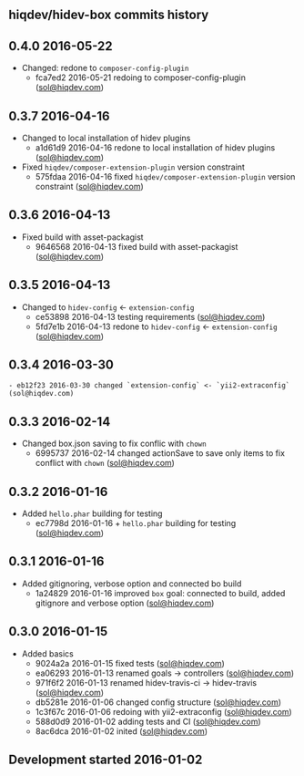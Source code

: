hiqdev/hidev-box commits history
--------------------------------

## 0.4.0 2016-05-22

- Changed: redone to `composer-config-plugin`
    - fca7ed2 2016-05-21 redoing to composer-config-plugin (sol@hiqdev.com)

## 0.3.7 2016-04-16

- Changed to local installation of hidev plugins
    - a1d61d9 2016-04-16 redone to local installation of hidev plugins (sol@hiqdev.com)
- Fixed `hiqdev/composer-extension-plugin` version constraint
    - 575fdaa 2016-04-16 fixed `hiqdev/composer-extension-plugin` version constraint (sol@hiqdev.com)

## 0.3.6 2016-04-13

- Fixed build with asset-packagist
    - 9646568 2016-04-13 fixed build with asset-packagist (sol@hiqdev.com)

## 0.3.5 2016-04-13

- Changed to `hidev-config` <- `extension-config`
    - ce53898 2016-04-13 testing requirements (sol@hiqdev.com)
    - 5fd7e1b 2016-04-13 redone to `hidev-config` <- `extension-config` (sol@hiqdev.com)

## 0.3.4 2016-03-30

    - eb12f23 2016-03-30 changed `extension-config` <- `yii2-extraconfig` (sol@hiqdev.com)

## 0.3.3 2016-02-14

- Changed box.json saving to fix conflic with `chown`
    - 6995737 2016-02-14 changed actionSave to save only items to fix conflict with `chown` (sol@hiqdev.com)

## 0.3.2 2016-01-16

- Added `hello.phar` building for testing
    - ec7798d 2016-01-16 + `hello.phar` building for testing (sol@hiqdev.com)

## 0.3.1 2016-01-16

- Added gitignoring, verbose option and connected bo build
    - 1a24829 2016-01-16 improved `box` goal: connected to build, added gitignore and verbose option (sol@hiqdev.com)

## 0.3.0 2016-01-15

- Added basics
    - 9024a2a 2016-01-15 fixed tests (sol@hiqdev.com)
    - ea06293 2016-01-13 renamed goals -> controllers (sol@hiqdev.com)
    - 971f6f2 2016-01-13 renamed hidev-travis-ci -> hidev-travis (sol@hiqdev.com)
    - db5281e 2016-01-06 changed config structure (sol@hiqdev.com)
    - 1c3f67c 2016-01-06 redoing with yii2-extraconfig (sol@hiqdev.com)
    - 588d0d9 2016-01-02 adding tests and CI (sol@hiqdev.com)
    - 8ac6dca 2016-01-02 inited (sol@hiqdev.com)

## Development started 2016-01-02

